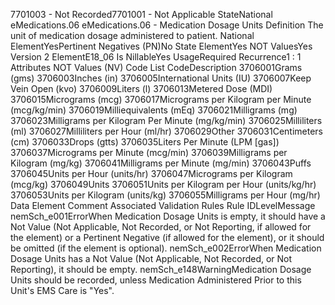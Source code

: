 

7701003 - Not Recorded7701001 - Not Applicable
StateNational
eMedications.06
eMedications.06 - Medication Dosage Units
Definition
The unit of medication dosage administered to patient.
National ElementYesPertinent Negatives (PN)No
State ElementYes
NOT ValuesYes
Version 2 ElementE18_06
Is NillableYes
UsageRequired
Recurrence1 : 1
Attributes
NOT Values (NV)
Code List
CodeDescription
3706001Grams (gms)
3706003Inches (in)
3706005International Units (IU)
3706007Keep Vein Open (kvo)
3706009Liters (l)
3706013Metered Dose (MDI)
3706015Micrograms (mcg)
3706017Micrograms per Kilogram per Minute (mcg/kg/min)
3706019Milliequivalents (mEq)
3706021Milligrams (mg)
3706023Milligrams per Kilogram Per Minute (mg/kg/min)
3706025Milliliters (ml)
3706027Milliliters per Hour (ml/hr)
3706029Other
3706031Centimeters (cm)
3706033Drops (gtts)
3706035Liters Per Minute (LPM [gas])
3706037Micrograms per Minute (mcg/min)
3706039Milligrams per Kilogram (mg/kg)
3706041Milligrams per Minute (mg/min)
3706043Puffs
3706045Units per Hour (units/hr)
3706047Micrograms per Kilogram (mcg/kg)
3706049Units
3706051Units per Kilogram per Hour (units/kg/hr)
3706053Units per Kilogram (units/kg)
3706055Milligrams per Hour (mg/hr)
Data Element Comment
Associated Validation Rules
Rule IDLevelMessage
nemSch_e001ErrorWhen Medication Dosage Units is empty, it should have a Not Value (Not Applicable, Not
Recorded, or Not Reporting, if allowed for the element) or a Pertinent Negative (if allowed for the
element), or it should be omitted (if the element is optional).
nemSch_e002ErrorWhen Medication Dosage Units has a Not Value (Not Applicable, Not Recorded, or Not
Reporting), it should be empty.
nemSch_e148WarningMedication Dosage Units should be recorded, unless Medication Administered Prior to this Unit's
EMS Care is "Yes".